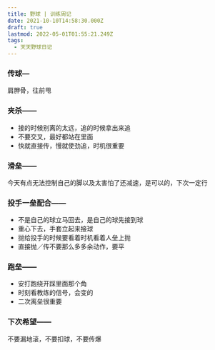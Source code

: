 ```yaml
---
title: 野球 | 训练周记
date: 2021-10-10T14:58:30.000Z
draft: true
lastmod: 2022-05-01T01:55:21.249Z
tags:
  - 天天野球日记
---
```

### 传球—

肩胛骨，往前甩

### 夹杀——

- 接的时候别离的太远，追的时候拿出来追
- 不要交叉，最好都站在里面
- 快就直接传，慢就使劲追，时机很重要

### 滑垒——

今天有点无法控制自己的脚以及太害怕了还减速，是可以的，下次一定行

### 投手一垒配合——

- 不是自己的球立马回去，是自己的球先接到球
- 重心下去，手套立起来接球
- 抛给投手的时候要看着时机看着人垒上抛
- 直接抛／传不要那么多多余动作，要平

### 跑垒——

- 安打跑绕开踩里面那个角
- 时刻看教练的信号，会变的
- 二次离垒很重要

### 下次希望——

不要漏地滚，不要扣球，不要传爆
